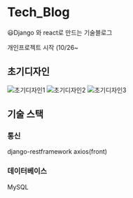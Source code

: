 # Tech_Blog
😃Django 와 react로 만드는 기술블로그  

개인프로젝트 시작 (10/26~

## 초기디자인
![초기디자인1](https://user-images.githubusercontent.com/48875061/103145616-e1866780-4780-11eb-8005-d5bfac5cff20.PNG)
![초기디자인2](https://user-images.githubusercontent.com/48875061/103145623-ed722980-4780-11eb-9ac8-f84b0d8dd89c.PNG)
![초기디자인3](https://user-images.githubusercontent.com/48875061/103145629-f4993780-4780-11eb-9e92-1d63144f415b.PNG)
## 기술 스택
### 통신
  django-restframework
  axios(front)
### 데이터베이스
  MySQL
